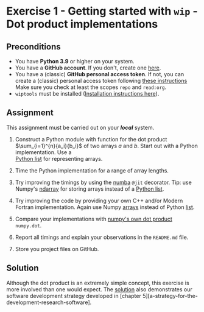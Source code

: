 # Exercise 1 - Getting started with `wip` - Dot product implementations

## Preconditions

- You have **Python 3.9** or higher on your system.
- You have a **GitHub account**. If you don't, create one
  [here](https://docs.github.com/en/get-started/signing-up-for-github/signing-up-for-a-new-github-account).
- You have a (classic) **GitHub personal access token**. If not, you can create a (classic) personal access
  token following [these instructions](https://docs.github.com/en/authentication/keeping-your-account-and-data-secure/managing-your-personal-access-tokens#creating-a-personal-access-token-classic)
  Make sure you check at least the scopes `repo` and `read:org`.
- `wiptools` must be installed ([Installation instructions here](https://etijskens.github.io/wiptools/installation)).

## Assignment

This assignment must be carried out on your ***local*** system.

1. Construct a Python module with function for the dot product $\sum_{i=1}^{n}{a_i}{b_i}$ of two
   arrays $a$ and $b$. Start out with a Python implementation. Use a  
   [Python list](https://docs.python.org/3/library/stdtypes.html?highlight=list#list)
   for representing arrays.

2. Time the Python implementation for a range of array lengths.

3. Try improving the timings by using the [numba](https://numba.readthedocs.io/en/stable/) `@jit`
   decorator. Tip: use Numpy's
   [ndarray](https://numpy.org/doc/stable/reference/generated/numpy.array.html)
   for storing arrays instead of a
   [Python list](https://docs.python.org/3/library/stdtypes.html?highlight=list#list).

4. Try improving the code by providing your own C++ and/or Modern Fortran implementation. Again use
   Numpy [arrays](https://numpy.org/doc/stable/reference/generated/numpy.array.html) instead of
   Python [list](https://docs.python.org/3/library/stdtypes.html?highlight=list#list).

5. Compare your implementations with
   [numpy's own dot product](https://numpy.org/doc/stable/reference/generated/numpy.dot.html) `numpy.dot`.

6. Report all timings and explain your observations in the `README.md` file.

7. Store you project files on GitHub.

## Solution

Although the dot product is an extremely simple concept, this exercise is more involved than one
would expect. The [solution](exercise-1-solution.md) also demonstrates our software development
strategy developed in [chapter 5][a-strategy-for-the-development-research-software].
